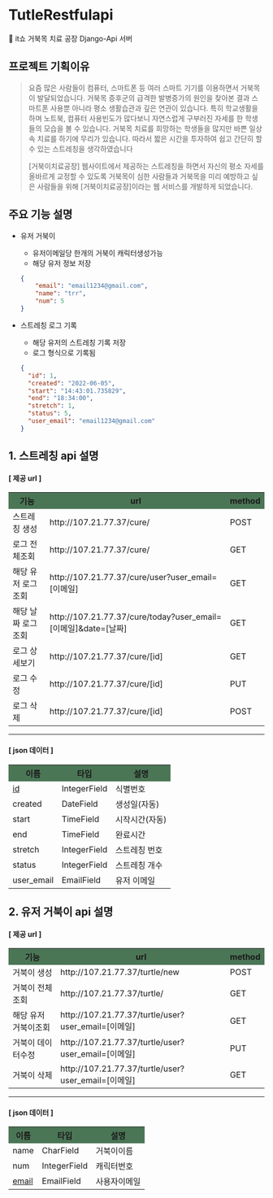 # TutleRestfulapi

🐢 it쇼 거북목 치료 공장 Django-Api 서버



## 프로젝트 기획이유

> 요즘 많은 사람들이 컴퓨터, 스마트폰 등 여러 스마트 기기를 이용하면서 거북목이 발달되었습니다. 거북목 증후군의 급격한 발병증가의 원인을 찾아본 결과 스마트폰 사용뿐 아니라 평소 생활습관과 깊은 연관이 있습니다. 특히 학교생활을 하며 노트북, 컴퓨터 사용빈도가 많다보니 자연스럽게 구부러진 자세를 한 학생들의 모습을 볼 수 있습니다. 거북목 치료를 희망하는 학생들을 많지만 바쁜 일상 속 치료를 하기에 무리가 있습니다. 따라서 짧은 시간을 투자하여 쉽고 간단히 할 수 있는 스트레칭을 생각하였습니다
>
> [거북이치료공장] 웹사이트에서 제공하는 스트레칭을 하면서 자신의 평소 자세를 올바르게 교정할 수 있도록 거북목이 심한 사람들과 거북목을 미리 예방하고 싶은 사람들을 위해 [거북이치료공장]이라는 웹 서비스를 개발하게 되었습니다.


## 주요 기능 설명



- 유저 거북이
    - 유저이메일당 한개의 거북이 캐릭터생성가능
    - 해당 유저 정보 저장
    ```json
    {
        "email": "email1234@gmail.com",
        "name": "trr",
        "num": 5
    }
    ```
- 스트레칭 로그 기록
    - 해당 유저의 스트레칭 기록 저장
    - 로그 형식으로 기록됨

    ```json
    {
      "id": 1,
      "created": "2022-06-05",
      "start": "14:43:01.735829",
      "end": "18:34:00",
      "stretch": 1,
      "status": 5,
      "user_email": "email1234@gmail.com"
    }
    ```



## 1. 스트레칭 api 설명

#### [ 제공 url ]
<table>
<tr style="background-color: #4b7656">
<th>기능</th>
<th>url</th>
<th>method</th>
</tr>
<tr>
<td>스트레칭 생성</td>
<td>http://107.21.77.37/cure/</td>
<td>POST</td>
</tr>
<tr>
<td>로그 전체조회</td>
<td>http://107.21.77.37/cure/</td>
<td>GET</td>
</tr>
<tr>
<td>해당 유저 로그조회</td>
<td>http://107.21.77.37/cure/user?user_email=[이메일]</td>
<td>GET</td>
</tr>
<tr>
<td>해당 날짜 로그조회</td>
<td>http://107.21.77.37/cure/today?user_email=[이메일]&date=[날짜]</td>
<td>GET</td>
</tr>
<tr>
<td>로그 상세보기</td>
<td>http://107.21.77.37/cure/[id]</td>
<td>GET</td>
</tr>
<tr>
<td>로그 수정</td>
<td>http://107.21.77.37/cure/[id]</td>
<td>PUT</td>
</tr>
<tr>
<td>로그 삭제</td>
<td>http://107.21.77.37/cure/[id]</td>
<td>POST</td>
</tr>

</table>

<hr>

#### [ json 데이터 ]

<table>
<tr style="background-color: #4b7656">
<th>이름</th>
<th>타입</th>
<th>설명</th>
</tr>

<tr>
<td style="text-decoration: underline">id</td>
<td>IntegerField</td>
<td>식별번호</td>
</tr>
<tr>
<td>created</td>
<td>DateField</td>
<td>생성일(자동)</td>
</tr>
<tr>
<td>start</td>
<td>TimeField</td>
<td>시작시간(자동)</td>
</tr>
<tr>
<td>end</td>
<td>TimeField</td>
<td>완료시간</td>
</tr>
<tr>
<td>stretch</td>
<td>IntegerField</td>
<td>스트레칭 번호</td>
</tr>
<tr>
<td>status</td>
<td>IntegerField</td>
<td>스트레칭 개수</td>
</tr>
<tr>
<td>user_email</td>
<td>EmailField</td>
<td>유저 이메일</td>
</tr>
</table>

## 2. 유저 거북이 api 설명



#### [ 제공 url ]
<table>
<tr style="background-color: #4b7656">
<th>기능</th>
<th>url</th>
<th>method</th>
</tr>
<tr>
<td>거북이 생성</td>
<td>http://107.21.77.37/turtle/new</td>
<td>POST</td>
</tr>
<tr>
<td>거북이 전체조회</td>
<td>http://107.21.77.37/turtle/</td>
<td>GET</td>
</tr>
<tr>
<td>해당 유저 거북이조회</td>
<td>http://107.21.77.37/turtle/user?user_email=[이메일]</td>
<td>GET</td>
</tr>
<tr>
<td>거북이 데이터수정</td>
<td>http://107.21.77.37/turtle/user?user_email=[이메일]</td>
<td>PUT</td>
</tr>
<tr>
<td>거북이 삭제</td>
<td>http://107.21.77.37/turtle/user?user_email=[이메일]</td>
<td>GET</td>
</tr>
</table>

<hr>

#### [ json 데이터 ]

<table>
<tr style="background-color: #4b7656">
<th>이름</th>
<th>타입</th>
<th>설명</th>
</tr>
<tr>
<td>name</td>
<td>CharField</td>
<td>거북이이름</td>
</tr>
<tr>
<td>num</td>
<td>IntegerField</td>
<td>캐릭터번호</td>
</tr>
<tr>
<td style="text-decoration: underline">email</td>
<td>EmailField</td>
<td>사용자이메일</td>
</tr>
</table>
